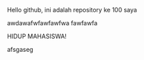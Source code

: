 Hello github, ini adalah repository ke 100 saya

awdawafwfawfawfwa
fawfawfa

HIDUP MAHASISWA!

afsgaseg